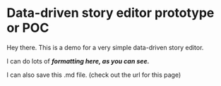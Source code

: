 # Data-driven story editor prototype or POC

Hey there. This is a demo for a very simple data-driven story editor.

I can do lots of ***formatting here, as you can see.***

I can also save this .md file. (check out the url for this page)